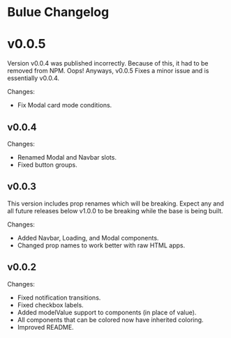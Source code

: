 # Bulue Changelog

# v0.0.5

Version v0.0.4 was published incorrectly. Because of this, it had to be removed from NPM. Oops! Anyways, v0.0.5 Fixes a minor issue and is essentially v0.0.4.

Changes:

- Fix Modal card mode conditions.

## v0.0.4

Changes:

- Renamed Modal and Navbar slots.
- Fixed button groups.

## v0.0.3

This version includes prop renames which will be breaking. Expect any and all future releases below v1.0.0 to be breaking while the base is being built.

Changes:

- Added Navbar, Loading, and Modal components.
- Changed prop names to work better with raw HTML apps.

## v0.0.2

Changes:

- Fixed notification transitions.
- Fixed checkbox labels.
- Added modelValue support to components (in place of value).
- All components that can be colored now have inherited coloring.
- Improved README.
